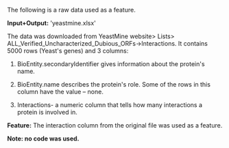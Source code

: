 The following is a raw data used as a feature. 

**Input+Output:** 'yeastmine.xlsx'

The data was downloaded from YeastMine website> Lists>  ALL_Verified_Uncharacterized_Dubious_ORFs->Interactions. 
It contains 5000 rows (Yeast's genes) and 3 columns:

1.	BioEntity.secondaryIdentifier gives information about the protein's name.

2.	BioEntity.name describes the protein's role. Some of the rows in this column have the value – none.

3.	Interactions- a numeric column that tells how many interactions a protein is involved in. 

**Feature:** 
The interaction column from the original file was used as a feature.

**Note: no code was used.**
